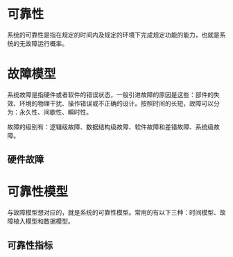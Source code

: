 # 可靠性

系统的可靠性是指在规定的时间内及规定的环境下完成规定功能的能力，也就是系统的无故障运行概率。

# 故障模型

系统故障是指硬件或者软件的错误状态，一般引进故障的原因是这些：部件的失效、环境的物理干扰、操作错误或不正确的设计。按照时间的长短，故障可以分为：永久性、间歇性、瞬时性。

故障的级别有：逻辑级故障、数据结构级故障、软件故障和差错故障、系统级故障。

## 硬件故障

# 可靠性模型

与故障模型想对应的，就是系统的可靠性模型。常用的有以下三种：时间模型、故障植入模型和数据模型。

## 可靠性指标

